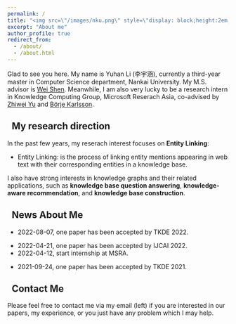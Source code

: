 ```yaml
---
permalink: /
title: "<img src=\"/images/nku.png\" style=\"display: block;height:2em;vertical-align: middle;margin-left: auto;margin-right: auto;\">"
excerpt: "About me"
author_profile: true
redirect_from: 
  - /about/
  - /about.html
---
```


Glad to see you here. My name is Yuhan Li (李宇涵), currently a third-year master in Computer Science department, Nankai University. My M.S. advisor is [Wei Shen](https://cc.nankai.edu.cn/2020/0507/c13620a271227/page.htm). Meanwhile, I am also very lucky to be a research intern in Knowledge Computing Group, Microsoft Reserach Asia, co-advised by [Zhiwei Yu](https://www.microsoft.com/en-us/research/people/zhiwyu/) and [Börje Karlsson](https://www.microsoft.com/en-us/research/people/borjekar/).

## <i class="fas fa-graduation-cap"></i>&nbsp;&nbsp;My research direction

In the past few years, my reserach interest focuses on **Entity Linking**:
* Entity Linking: is the process of linking entity mentions appearing in web text with their corresponding entities in a knowledge base.

I also have strong interests in knowledge graphs and their related applications, such as **knowledge base question answering**, **knowledge-aware recommendation**, and **knowledge base construction**.

<!-- ## <i class="fa fa-ft fa-hands-helping"></i>&nbsp;&nbsp;I Enjoy Imparting Knowledge

I am passionate as Teaching Assistants (TA) for several courses, including Computer Organization, Operating System and Software Engineering. I have led the writing of an [guidebook (Chinese)](https://github.com/SivilTaram/BUAAOS-guide-book) for Operating System (in Chinese). 

In 2017, to spread my experience as TA to the younger TAs, I founded the first undergraduate teaching assistant organization **S.T.A.R**. The introduction of S.T.A.R can be found [here (Chinese)](https://www.cnblogs.com/SivilTaram/p/ta_road.html), and the official white paper can be found [here (Chinese)](http://scse.buaa.edu.cn/bkspy/bkspy/S_T_A_Rjftdbps_.htm).

In 2021, to promote the communication among the Chinese ML & NLP community, we (along with other 11 young scholars worldwide) founded the **MLNLP community**. I am also honored to be the first rotating chair of the MLNLP community. -->

## <i class="fa fa-ft fa-fire"></i>&nbsp;&nbsp;News About Me
* 2022-08-07, one paper has been accepted by TKDE 2022.
<!-- * 2022-06-25, one paper has been submitted to EMNLP 2022. -->
<!-- * 2022-06-20, begin to seek for a Ph.D. position. -->
<!-- * 2022-06-18, got minor revision for TKDE. -->
<!-- * 2022-05-25, one paper has been submitted to TKDE. -->
* 2022-04-21, one paper has been accepted by IJCAI 2022.
* 2022-04-12, start internship at MSRA.
<!-- * 2022-01-16, one paper has been submitted to IJCAI 2022. -->
<!-- * 2022-01-08, got major revision for TKDE. -->
<!-- * 2021-10-17, one paper has been submitted to TKDE. -->
* 2021-09-24, one paper has been accepted by TKDE 2021.
<!-- * 2021-08-25, got minor revision for TKDE. -->
<!-- * 2021-04-25, one paper has been submitted to TKDE. -->

## <i class="fa fa-ft fa-anchor"></i>&nbsp;&nbsp;Contact Me

Please feel free to contact me via my email (left) if you are interested in our papers, my experience, or you just have any problem which I may help.

<script type="text/javascript" id="clustrmaps" src="//cdn.clustrmaps.com/map_v2.js?cl=ffffff&w=200&t=tt&d=ttkJZYV_JYWsZaLTPSNNB_KpBVL7-FpSVOfSmz5CsC8&co=2d78ad&cmo=3acc3a&cmn=ff5353&ct=ffffff"></script>
